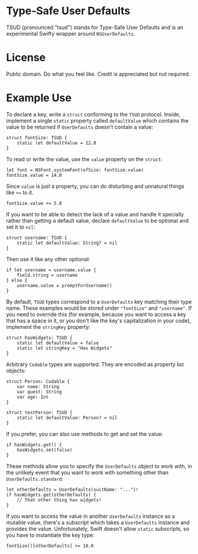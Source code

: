 # Type-Safe User Defaults

TSUD (pronounced "tsud") stands for Type-Safe User Defaults and is an experimental Swifty wrapper around `NSUserDefaults`.


# License

Public domain. Do what you feel like. Credit is appreciated but not required.

# Example Use

To declare a key, write a `struct` conforming to the `TSUD` protocol. Inside, implement a single `static` property called `defaultValue` which contains the value to be returned if `UserDefaults` doesn't contain a value:

    struct fontSize: TSUD {
        static let defaultValue = 12.0
    }

To read or write the value, use the `value` property on the `struct`:

    let font = NSFont.systemFont(ofSize: fontSize.value)
    fontSize.value = 14.0

Since `value` is just a property, you can do disturbing and unnatural things like `+=` to it.

    fontSize.value += 5.0

If you want to be able to detect the lack of a value and handle it specially rather than getting a default value, declare `defaultValue` to be optional and set it to `nil`:

    struct username: TSUD {
        static let defaultValue: String? = nil
    }

Then use it like any other optional:

    if let username = username.value {
        field.string = username
    } else {
        username.value = promptForUsername()
    }

By default, `TSUD` types correspond to a `UserDefaults` key matching their type name. These examples would be stored under `"fontSize"` and `"username"`. If you need to override this (for example, because you want to access a key that has a space in it, or you don't like the key's capitalization in your code), implement the `stringKey` property:

    struct hasWidgets: TSUD {
        static let defaultValue = false
        static let stringKey = "Has Widgets"
    }

Arbitrary `Codable` types are supported. They are encoded as property list objects:

    struct Person: Codable {
        var name: String
        var quest: String
        var age: Int
    }
    
    struct testPerson: TSUD {
        static let defaultValue: Person? = nil
    }

If you prefer, you can also use methods to get and set the value:

    if hasWidgets.get() {
        hasWidgets.set(false)
    }

These methods allow you to specify the `UserDefaults` object to work with, in the unlikely event that you want to work with something other than `UserDefaults.standard`:

    let otherDefaults = UserDefaults(suitName: "...")!
    if hasWidgets.get(otherDefaults) {
        // That other thing has widgets!
    }

If you want to access the value in another `UserDefaults` instance as a mutable value, there's a subscript which takes a `UserDefaults` instance and provides the value. Unfortunately, Swift doesn't allow `static` subscripts, so you have to instantiate the key type:

    fontSize()[otherDefaults] += 10.0
